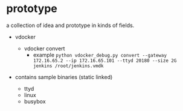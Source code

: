 # prototype
a collection of idea and prototype in kinds of fields.

- vdocker
  - vdocker convert
    - example `python vdocker_debug.py convert --gateway 172.16.65.2 --ip 172.16.65.101 --ttyd 20180 --size 2G jenkins /root/jenkins.vmdk`

- contains sample binaries (static linked)
  - ttyd
  - linux
  - busybox
